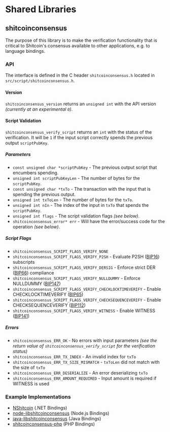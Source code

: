 Shared Libraries
================

## shitcoinconsensus

The purpose of this library is to make the verification functionality that is critical to Shitcoin's consensus available to other applications, e.g. to language bindings.

### API

The interface is defined in the C header `shitcoinconsensus.h` located in  `src/script/shitcoinconsensus.h`.

#### Version

`shitcoinconsensus_version` returns an `unsigned int` with the API version *(currently at an experimental `0`)*.

#### Script Validation

`shitcoinconsensus_verify_script` returns an `int` with the status of the verification. It will be `1` if the input script correctly spends the previous output `scriptPubKey`.

##### Parameters
- `const unsigned char *scriptPubKey` - The previous output script that encumbers spending.
- `unsigned int scriptPubKeyLen` - The number of bytes for the `scriptPubKey`.
- `const unsigned char *txTo` - The transaction with the input that is spending the previous output.
- `unsigned int txToLen` - The number of bytes for the `txTo`.
- `unsigned int nIn` - The index of the input in `txTo` that spends the `scriptPubKey`.
- `unsigned int flags` - The script validation flags *(see below)*.
- `shitcoinconsensus_error* err` - Will have the error/success code for the operation *(see below)*.

##### Script Flags
- `shitcoinconsensus_SCRIPT_FLAGS_VERIFY_NONE`
- `shitcoinconsensus_SCRIPT_FLAGS_VERIFY_P2SH` - Evaluate P2SH ([BIP16](https://github.com/shitcoin/bips/blob/master/bip-0016.mediawiki)) subscripts
- `shitcoinconsensus_SCRIPT_FLAGS_VERIFY_DERSIG` - Enforce strict DER ([BIP66](https://github.com/shitcoin/bips/blob/master/bip-0066.mediawiki)) compliance
- `shitcoinconsensus_SCRIPT_FLAGS_VERIFY_NULLDUMMY` - Enforce NULLDUMMY ([BIP147](https://github.com/shitcoin/bips/blob/master/bip-0147.mediawiki))
- `shitcoinconsensus_SCRIPT_FLAGS_VERIFY_CHECKLOCKTIMEVERIFY` - Enable CHECKLOCKTIMEVERIFY ([BIP65](https://github.com/shitcoin/bips/blob/master/bip-0065.mediawiki))
- `shitcoinconsensus_SCRIPT_FLAGS_VERIFY_CHECKSEQUENCEVERIFY` - Enable CHECKSEQUENCEVERIFY ([BIP112](https://github.com/shitcoin/bips/blob/master/bip-0112.mediawiki))
- `shitcoinconsensus_SCRIPT_FLAGS_VERIFY_WITNESS` - Enable WITNESS ([BIP141](https://github.com/shitcoin/bips/blob/master/bip-0141.mediawiki))

##### Errors
- `shitcoinconsensus_ERR_OK` - No errors with input parameters *(see the return value of `shitcoinconsensus_verify_script` for the verification status)*
- `shitcoinconsensus_ERR_TX_INDEX` - An invalid index for `txTo`
- `shitcoinconsensus_ERR_TX_SIZE_MISMATCH` - `txToLen` did not match with the size of `txTo`
- `shitcoinconsensus_ERR_DESERIALIZE` - An error deserializing `txTo`
- `shitcoinconsensus_ERR_AMOUNT_REQUIRED` - Input amount is required if WITNESS is used

### Example Implementations
- [NShitcoin](https://github.com/NicolasDorier/NShitcoin/blob/master/NShitcoin/Script.cs#L814) (.NET Bindings)
- [node-libshitcoinconsensus](https://github.com/bitpay/node-libshitcoinconsensus) (Node.js Bindings)
- [java-libshitcoinconsensus](https://github.com/dexX7/java-libshitcoinconsensus) (Java Bindings)
- [shitcoinconsensus-php](https://github.com/Bit-Wasp/shitcoinconsensus-php) (PHP Bindings)
